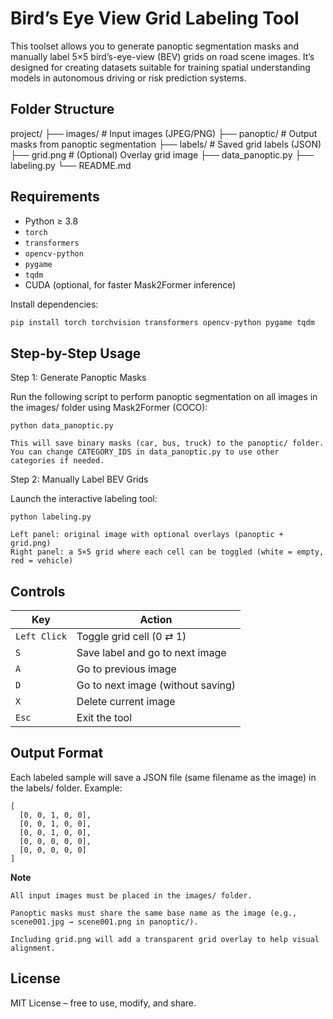 # Bird’s Eye View Grid Labeling Tool

This toolset allows you to generate panoptic segmentation masks and manually label 5×5 bird’s-eye-view (BEV) grids on road scene images. It’s designed for creating datasets suitable for training spatial understanding models in autonomous driving or risk prediction systems.

## Folder Structure

project/
├── images/ # Input images (JPEG/PNG)
├── panoptic/ # Output masks from panoptic segmentation
├── labels/ # Saved grid labels (JSON)
├── grid.png # (Optional) Overlay grid image
├── data_panoptic.py
├── labeling.py
└── README.md


## Requirements

- Python ≥ 3.8
- `torch`
- `transformers`
- `opencv-python`
- `pygame`
- `tqdm`
- CUDA (optional, for faster Mask2Former inference)

Install dependencies:
```bash
pip install torch torchvision transformers opencv-python pygame tqdm
```

## Step-by-Step Usage
Step 1: Generate Panoptic Masks

Run the following script to perform panoptic segmentation on all images in the images/ folder using Mask2Former (COCO):

```
python data_panoptic.py
```

    This will save binary masks (car, bus, truck) to the panoptic/ folder.
    You can change CATEGORY_IDS in data_panoptic.py to use other categories if needed.

Step 2: Manually Label BEV Grids

Launch the interactive labeling tool:

```
python labeling.py
```

    Left panel: original image with optional overlays (panoptic + grid.png)
    Right panel: a 5×5 grid where each cell can be toggled (white = empty, red = vehicle)

## Controls
| Key        | Action                                |
|------------|----------------------------------------|
| `Left Click` | Toggle grid cell (0 ⇄ 1)             |
| `S`        | Save label and go to next image        |
| `A`        | Go to previous image                   |
| `D`        | Go to next image (without saving)      |
| `X`        | Delete current image                   |
| `Esc`      | Exit the tool                          |

## Output Format

Each labeled sample will save a JSON file (same filename as the image) in the labels/ folder. Example:
```
[
  [0, 0, 1, 0, 0],
  [0, 0, 1, 0, 0],
  [0, 0, 1, 0, 0],
  [0, 0, 0, 0, 0],
  [0, 0, 0, 0, 0]
]
```
**Note**

    All input images must be placed in the images/ folder.

    Panoptic masks must share the same base name as the image (e.g., scene001.jpg → scene001.png in panoptic/).

    Including grid.png will add a transparent grid overlay to help visual alignment.

## License

MIT License – free to use, modify, and share.